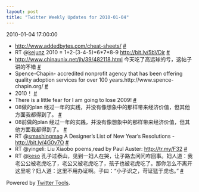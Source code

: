 ```yaml
---
layout: post
title: "Twitter Weekly Updates for 2010-01-04"
---
```


<p class='meta'>2010-01-04 17:00:00</p>

<ul class="aktt_tweet_digest">
	<li><a href="http://www.addedbytes.com/cheat-sheets/" rel="nofollow">http://www.addedbytes.com/cheat-sheets/</a> <a href="http://twitter.com/Joshua_C/statuses/7361828037">#</a></li>
	<li>RT @<a href="http://twitter.com/kejunz">kejunz</a> 2010 = 1+2-(3-4-5)*6*7*8-9 <a href="http://bit.ly/5bVDir" rel="nofollow">http://bit.ly/5bVDir</a> <a href="http://twitter.com/Joshua_C/statuses/7359868857">#</a></li>
	<li><a href="http://www.chinaunix.net/jh/39/482118.html" rel="nofollow">http://www.chinaunix.net/jh/39/482118.html</a> 今天吃了高远球的亏，这帖子讲的不错 <a href="http://twitter.com/Joshua_C/statuses/7298751284">#</a></li>
	<li>Spence-Chapin- accredited nonprofit agency that has been offering quality adoption services for over 100 years.http://www.spence-chapin.org/ <a href="http://twitter.com/Joshua_C/statuses/7292719362">#</a></li>
	<li>2010！ <a href="http://twitter.com/Joshua_C/statuses/7238103258">#</a></li>
	<li>There is a little fear for I am going to lose 2009! <a href="http://twitter.com/Joshua_C/statuses/7237792551">#</a></li>
	<li>08做的plan 经过一年的实践，并没有像想象中的那样带来经济价值，但其他方面我都得到了。 <a href="http://twitter.com/Joshua_C/statuses/7237522656">#</a></li>
	<li>08前做的plan 经过一年的实践，并没有像想象中的那样带来经济价值，但其他方面我都得到了。 <a href="http://twitter.com/Joshua_C/statuses/7237512078">#</a></li>
	<li>RT @<a href="http://twitter.com/smashingmag">smashingmag</a> A Designer’s List of New Year’s Resolutions - <a href="http://bit.ly/4G0v7O" rel="nofollow">http://bit.ly/4G0v7O</a> <a href="http://twitter.com/Joshua_C/statuses/7229858111">#</a></li>
	<li>RT @yingeli: Liu Xiaobo poems,read by Paul Auster: <a href="http://tr.my/F32" rel="nofollow">http://tr.my/F32</a> <a href="http://twitter.com/Joshua_C/statuses/7229694333">#</a></li>
	<li>RT @<a href="http://twitter.com/keso">keso</a> 孔子过泰山，见到一妇人在哭，让子路去问问咋回事。妇人道：我老公公被老虎吃了，老公又被老虎吃了，孩子也被老虎吃了。那你怎么不离开这里呢？妇人道：这里不用办证啊。子曰：“小子识之，苛证猛于虎也。” <a href="http://twitter.com/Joshua_C/statuses/7179988038">#</a></li>
</ul>
<p class="aktt_credit">Powered by <a href="http://alexking.org/projects/wordpress">Twitter Tools</a>.</p>